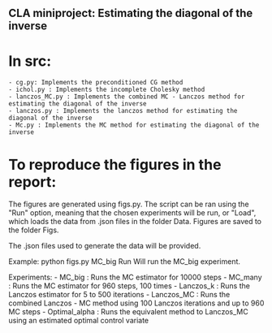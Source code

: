## CLA miniproject: Estimating the diagonal of the inverse

# In src:
    - cg.py: Implements the preconditioned CG method
    - ichol.py : Implements the incomplete Cholesky method
    - lanczos_MC.py : Implements the combined MC - Lanczos method for estimating the diagonal of the inverse
    - lanczos.py : Implements the lanczos method for estimating the diagonal of the inverse
    - Mc.py : Implements the MC method for estimating the diagonal of the inverse

# To reproduce the figures in the report:

The figures are generated using figs.py. The script can be ran using the "Run" option, meaning that the chosen experiments will be run, or "Load", which loads the data from .json files in the folder Data. Figures are saved to the folder Figs.

The .json files used to generate the data will be provided.

Example: python figs.py MC_big Run
Will run the MC_big experiment. 

Experiments:
    - MC_big : Runs the MC estimator for 10000 steps
    - MC_many : Runs the MC estimator for 960 steps, 100 times
    - Lanczos_k : Runs the Lanczos estimator for 5 to 500 iterations
    - Lanczos_MC : Runs the combined Lanczos - MC method using 100 Lanczos iterations and up to 960 MC steps
    - Optimal_alpha : Runs the equivalent method to Lanczos_MC using an estimated optimal control variate